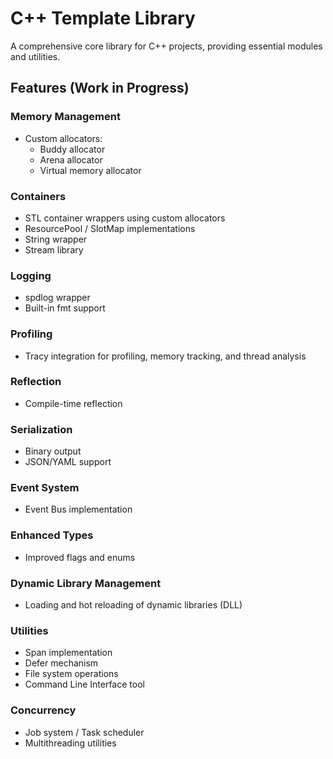 # C++ Template Library

A comprehensive core library for C++ projects, providing essential modules and utilities.

## Features (Work in Progress)

### Memory Management
- Custom allocators:
  - Buddy allocator
  - Arena allocator
  - Virtual memory allocator

### Containers
- STL container wrappers using custom allocators
- ResourcePool / SlotMap implementations
- String wrapper
- Stream library

### Logging
- spdlog wrapper
- Built-in fmt support

### Profiling
- Tracy integration for profiling, memory tracking, and thread analysis

### Reflection
- Compile-time reflection

### Serialization
- Binary output
- JSON/YAML support

### Event System
- Event Bus implementation

### Enhanced Types
- Improved flags and enums

### Dynamic Library Management
- Loading and hot reloading of dynamic libraries (DLL)

### Utilities
- Span implementation
- Defer mechanism
- File system operations
- Command Line Interface tool

### Concurrency
- Job system / Task scheduler
- Multithreading utilities

